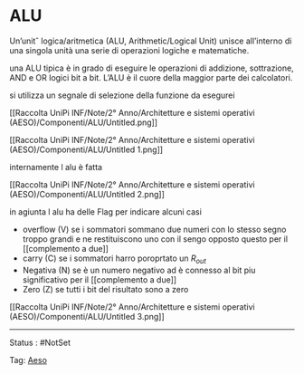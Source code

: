 # ALU

Un’unitˆ logica/aritmetica (ALU, Arithmetic/Logical Unit) unisce all’interno di una singola unità una serie di operazioni logiche e matematiche.

 una ALU tipica è in grado di eseguire le operazioni di addizione,
sottrazione, AND e OR logici bit a bit. L’ALU è il cuore della maggior parte
dei calcolatori.

si utilizza un segnale di selezione della funzione da esegurei

[[Raccolta UniPi INF/Note/2° Anno/Architetture e sistemi operativi (AESO)/Componenti/ALU/Untitled.png]]

[[Raccolta UniPi INF/Note/2° Anno/Architetture e sistemi operativi (AESO)/Componenti/ALU/Untitled 1.png]]

internamente l alu è fatta

[[Raccolta UniPi INF/Note/2° Anno/Architetture e sistemi operativi (AESO)/Componenti/ALU/Untitled 2.png]]

in agiunta l alu ha delle Flag per indicare alcuni casi

- overflow (V) se i sommatori sommano due numeri con lo stesso segno troppo grandi e ne restituiscono uno con il sengo opposto questo  per il [[complemento a due]]
- carry (C) se i sommatori harro poroprtato un $R_{out}$
- Negativa (N) se è un numero negativo  ad è connesso al bit piu significativo per il [[complemento a due]]
- Zero (Z) se tutti i bit del risultato sono a zero

[[Raccolta UniPi INF/Note/2° Anno/Architetture e sistemi operativi (AESO)/Componenti/ALU/Untitled 3.png]]

---

Status : #NotSet

Tag: [Aeso](../../Architetture%20e%20sistemi%20operativi%20(AESO)%201e0e264228a748feabc5de07d5a770db.md)
